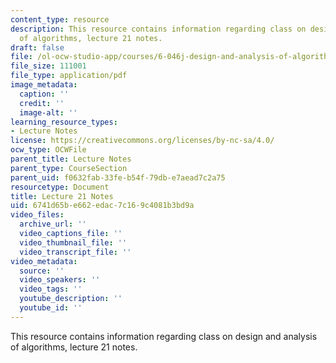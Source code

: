 ```yaml
---
content_type: resource
description: This resource contains information regarding class on design and analysis
  of algorithms, lecture 21 notes.
draft: false
file: /ol-ocw-studio-app/courses/6-046j-design-and-analysis-of-algorithms-spring-2015/6741d65be662edac7c169c4081b3bd9a_MIT6_046JS15_lec21.pdf
file_size: 111001
file_type: application/pdf
image_metadata:
  caption: ''
  credit: ''
  image-alt: ''
learning_resource_types:
- Lecture Notes
license: https://creativecommons.org/licenses/by-nc-sa/4.0/
ocw_type: OCWFile
parent_title: Lecture Notes
parent_type: CourseSection
parent_uid: f0632fab-33fe-b54f-79db-e7aead7c2a75
resourcetype: Document
title: Lecture 21 Notes
uid: 6741d65b-e662-edac-7c16-9c4081b3bd9a
video_files:
  archive_url: ''
  video_captions_file: ''
  video_thumbnail_file: ''
  video_transcript_file: ''
video_metadata:
  source: ''
  video_speakers: ''
  video_tags: ''
  youtube_description: ''
  youtube_id: ''
---
```

This resource contains information regarding class on design and analysis of algorithms, lecture 21 notes.